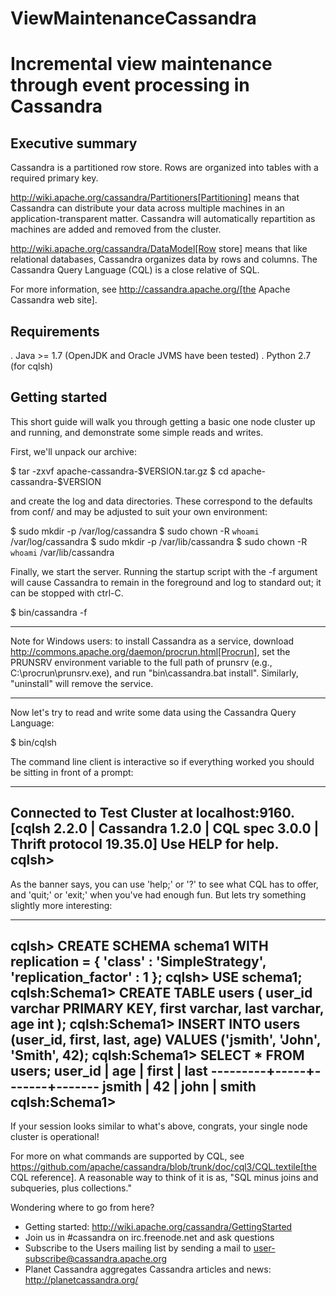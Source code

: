 # ViewMaintenanceCassandra
Incremental view maintenance through event processing in Cassandra
=======
Executive summary
-----------------

Cassandra is a partitioned row store.  Rows are organized into tables with a required primary key.

http://wiki.apache.org/cassandra/Partitioners[Partitioning] means that Cassandra can distribute your data across multiple machines in an application-transparent matter.  Cassandra will automatically repartition as machines are added and removed from the cluster.

http://wiki.apache.org/cassandra/DataModel[Row store] means that like relational databases, Cassandra organizes data by rows and columns.  The Cassandra Query Language (CQL) is a close relative of SQL.

For more information, see http://cassandra.apache.org/[the Apache Cassandra web site].

Requirements
------------
. Java >= 1.7 (OpenJDK and Oracle JVMS have been tested)
. Python 2.7 (for cqlsh)

Getting started
---------------

This short guide will walk you through getting a basic one node cluster up
and running, and demonstrate some simple reads and writes.

First, we'll unpack our archive:

  $ tar -zxvf apache-cassandra-$VERSION.tar.gz
  $ cd apache-cassandra-$VERSION

and create the log and data directories.  These correspond to the defaults from conf/ and may be adjusted to suit your own environment:

  $ sudo mkdir -p /var/log/cassandra
  $ sudo chown -R `whoami` /var/log/cassandra
  $ sudo mkdir -p /var/lib/cassandra
  $ sudo chown -R `whoami` /var/lib/cassandra

Finally, we start the server.  Running the startup script with the -f argument will cause
Cassandra to remain in the foreground and log to standard out; it can be stopped with ctrl-C.

  $ bin/cassandra -f

****
Note for Windows users: to install Cassandra as a service, download
http://commons.apache.org/daemon/procrun.html[Procrun], set the
PRUNSRV environment variable to the full path of prunsrv (e.g.,
C:\procrun\prunsrv.exe), and run "bin\cassandra.bat install".
Similarly, "uninstall" will remove the service.
****

Now let's try to read and write some data using the Cassandra Query Language:

  $ bin/cqlsh

The command line client is interactive so if everything worked you should
be sitting in front of a prompt:

----
Connected to Test Cluster at localhost:9160.
[cqlsh 2.2.0 | Cassandra 1.2.0 | CQL spec 3.0.0 | Thrift protocol 19.35.0]
Use HELP for help.
cqlsh>
----

As the banner says, you can use 'help;' or '?' to see what CQL has to
offer, and 'quit;' or 'exit;' when you've had enough fun. But lets try
something slightly more interesting:

----
cqlsh> CREATE SCHEMA schema1
       WITH replication = { 'class' : 'SimpleStrategy', 'replication_factor' : 1 };
cqlsh> USE schema1;
cqlsh:Schema1> CREATE TABLE users (
                 user_id varchar PRIMARY KEY,
                 first varchar,
                 last varchar,
                 age int
               );
cqlsh:Schema1> INSERT INTO users (user_id, first, last, age)
               VALUES ('jsmith', 'John', 'Smith', 42);
cqlsh:Schema1> SELECT * FROM users;
 user_id | age | first | last
---------+-----+-------+-------
  jsmith |  42 |  john | smith
 cqlsh:Schema1>
----

If your session looks similar to what's above, congrats, your single node
cluster is operational!

For more on what commands are supported by CQL, see
https://github.com/apache/cassandra/blob/trunk/doc/cql3/CQL.textile[the CQL reference].  A
reasonable way to think of it is as, "SQL minus joins and subqueries, plus collections."

Wondering where to go from here?

  * Getting started: http://wiki.apache.org/cassandra/GettingStarted
  * Join us in #cassandra on irc.freenode.net and ask questions
  * Subscribe to the Users mailing list by sending a mail to
    user-subscribe@cassandra.apache.org
  * Planet Cassandra aggregates Cassandra articles and news:
    http://planetcassandra.org/
